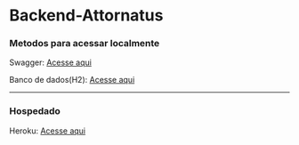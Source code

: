 # Backend-Attornatus

### Metodos para acessar localmente

Swagger: [Acesse aqui](http:localhost:8080/swagger-ui/index.html?configUrl=/v3/api-docs/swagger-config)

Banco de dados(H2):
[Acesse aqui](http://localhost:8080/h2-console/login.do?jsessionid=508ca10996877888d0f4ac92ba81c717)

<hr>

### Hospedado

Heroku: [Acesse aqui](https://attornatusapi.herokuapp.com/swagger-ui/index.html?configUrl=/v3/api-docs/swagger-config)
